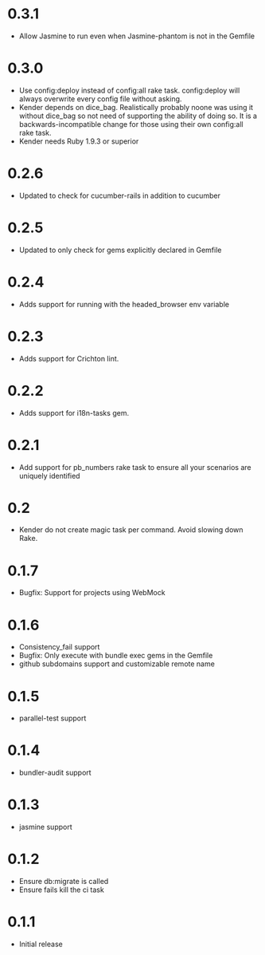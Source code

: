 # 0.3.1
* Allow Jasmine to run even when Jasmine-phantom is not in the Gemfile

# 0.3.0
* Use config:deploy instead of config:all rake task.
  config:deploy will always overwrite every config file without asking.
* Kender depends on dice_bag. Realistically probably noone was using it
  without dice_bag so not need of supporting the ability of doing so.
  It is a backwards-incompatible change for those using their own
config:all rake task.
* Kender needs Ruby 1.9.3 or superior

# 0.2.6
* Updated to check for cucumber-rails in addition to cucumber

# 0.2.5
* Updated to only check for gems explicitly declared in Gemfile

# 0.2.4
* Adds support for running with the headed_browser env variable

# 0.2.3
* Adds support for Crichton lint.

# 0.2.2
* Adds support for i18n-tasks gem.

# 0.2.1
* Add support for pb_numbers rake task to ensure all your scenarios are uniquely identified

# 0.2
* Kender do not create magic task per command. Avoid slowing down Rake.

# 0.1.7
* Bugfix: Support for projects using WebMock

# 0.1.6
* Consistency_fail support
* Bugfix: Only execute with bundle exec gems in the Gemfile
* github subdomains support and customizable remote name

# 0.1.5
* parallel-test support

# 0.1.4
* bundler-audit support

# 0.1.3
* jasmine support

# 0.1.2
* Ensure db:migrate is called
* Ensure fails kill the ci task

# 0.1.1
* Initial release
